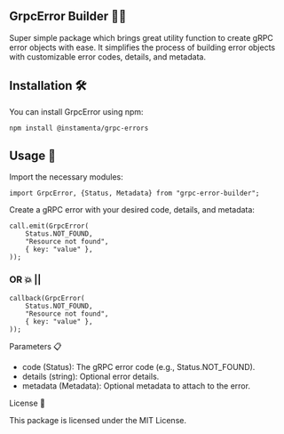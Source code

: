 ## GrpcError Builder 👷‍♂️

Super simple package which brings great utility function to create gRPC error objects with ease.
It simplifies the process of building error objects with customizable error codes, details, and metadata.

## Installation 🛠️

You can install GrpcError using npm:

```bash
npm install @instamenta/grpc-errors
```

## Usage 🚀

Import the necessary modules:

```
import GrpcError, {Status, Metadata} from "grpc-error-builder";
```

Create a gRPC error with your desired code, details, and metadata:

```
call.emit(GrpcError(
    Status.NOT_FOUND, 
    "Resource not found", 
    { key: "value" },
));
```

### OR 💥 ||

```
callback(GrpcError(
    Status.NOT_FOUND,
    "Resource not found",
    { key: "value" },
));
```

Parameters 📋

* code (Status): The gRPC error code (e.g., Status.NOT_FOUND).
* details (string): Optional error details.
* metadata (Metadata): Optional metadata to attach to the error.

License 📜

This package is licensed under the MIT License.


